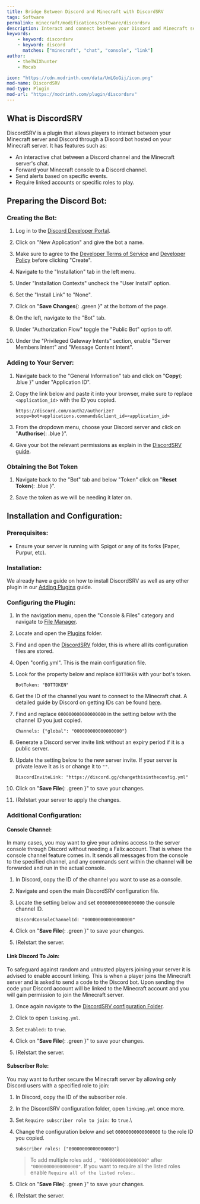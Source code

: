 ```yaml
---
title: Bridge Between Discord and Minecraft with DiscordSRV
tags: Software
permalink: minecraft/modifications/software/discordsrv
description: Interact and connect between your Discord and Minecraft servers.
keywords:
    - keyword: discordsrv
    - keyword: discord
      matches: ["minecraft", "chat", "console", "link"]
author:
    - theTWIXhunter
    - Mocab

icon: "https://cdn.modrinth.com/data/UmLGoGij/icon.png"
mod-name: DiscordSRV
mod-type: Plugin
mod-url: "https://modrinth.com/plugin/discordsrv"
---
```


## What is DiscordSRV

DiscordSRV is a plugin that allows players to interact between your Minecraft server and Discord through a Discord bot hosted on your Minecraft server. It has features such as:

-   An interactive chat between a Discord channel and the Minecraft server's chat.
-   Forward your Minecraft console to a Discord channel.
-   Send alerts based on specific events.
-   Require linked accounts or specific roles to play.

## Preparing the Discord Bot:

### Creating the Bot:

1. Log in to the [Discord Developer Portal](https://discord.com/developers/applications/).

2. Click on "New Application" and give the bot a name.

3. Make sure to agree to the [Developer Terms of Service](https://support-dev.discord.com/hc/en-us/articles/8562894815383-Discord-Developer-Terms-of-Service) and [Developer Policy](https://support-dev.discord.com/hc/en-us/articles/8563934450327-Discord-Developer-Policy) before clicking "Create".

4. Navigate to the "Installation" tab in the left menu.

5. Under "Installation Contexts" uncheck the "User Install" option.

6. Set the "Install Link" to "None".

7. Click on "**Save Changes**{: .green }" at the bottom of the page.

8. On the left, navigate to the "Bot" tab.

9. Under "Authorization Flow" toggle the "Public Bot" option to off.

10. Under the "Privileged Gateway Intents" section, enable "Server Members Intent" and "Message Content Intent".

### Adding to Your Server:

1.  Navigate back to the "General Information" tab and click on "**Copy**{: .blue }" under "Application ID".

2.  Copy the link below and paste it into your browser, make sure to replace `<application_id>` with the ID you copied.

    ```
    https://discord.com/oauth2/authorize?scope=bot+applications.commands&client_id=<application_id>
    ```

3.  From the dropdown menu, choose your Discord server and click on "**Authorise**{: .blue }".

4.  Give your bot the relevant permissions as explain in the [DiscordSRV guide](https://docs.discordsrv.com/installation/initial-setup/#advanced-information).

### Obtaining the Bot Token

1.  Navigate back to the "Bot" tab and below "Token" click on "**Reset Token**{: .blue }".

2.  Save the token as we will be needing it later on.

## Installation and Configuration:

### Prerequisites:

-   Ensure your server is running with Spigot or any of its forks (Paper, Purpur, etc).

### Installation:

We already have a guide on how to install DiscordSRV as well as any other plugin in our [Adding Plugins](/minecraft/modifications/general/adding-plugins) guide.

### Configuring the Plugin:

1. In the navigation menu, open the "Console & Files" category and navigate to [File Manager](https://client.falixnodes.net/server/filemanager).

2. Locate and open the [Plugins](https://client.falixnodes.net/server/filemanager?dir=/plugins/) folder.

3. Find and open the [DiscordSRV](https://client.falixnodes.net/server/filemanager?dir=/plugins/DiscordSRV/) folder, this is where all its configuration files are stored.

4. Open "config.yml". This is the main configuration file.

5. Look for the property below and replace `BOTTOKEN` with your bot's token.

    ```
    BotToken: "BOTTOKEN"
    ```

6. Get the ID of the channel you want to connect to the Minecraft chat. A detailed guide by Discord on getting IDs can be found [here](https://support.discord.com/hc/en-us/articles/206346498-Where-can-I-find-my-User-Server-Message-ID).

7. Find and replace `000000000000000000` in the setting below with the channel ID you just copied.

    ```
    Channels: {"global": "000000000000000000"}
    ```

8. Generate a Discord server invite link without an expiry period if it is a public server.

9. Update the setting below to the new server invite. If your server is private leave it as is or change it to `""`.

    ```
    DiscordInviteLink: "https://discord.gg/changethisintheconfig.yml"
    ```

10. Click on "**Save File**{: .green }" to save your changes.

11. (Re)start your server to apply the changes.

### Additional Configuration:

#### Console Channel:

In many cases, you may want to give your admins access to the server console through Discord without needing a Falix account. That is where the console channel feature comes in. It sends all messages from the console to the specified channel, and any commands sent within the channel will be forwarded and run in the actual console.

1. In Discord, copy the ID of the channel you want to use as a console.

2. Navigate and open the main DiscordSRV configuration file.

3. Locate the setting below and set `000000000000000000` the console channel ID.

    ```
    DiscordConsoleChannelId: "000000000000000000"
    ```

4. Click on "**Save File**{: .green }" to save your changes.

5. (Re)start the server.

#### Link Discord To Join:

To safeguard against random and untrusted players joining your server it is advised to enable account linking. This is when a player joins the Minecraft server and is asked to send a code to the Discord bot. Upon sending the code your Discord account will be linked to the Minecraft account and you will gain permission to join the Minecraft server.

1. Once again navigate to the [DiscordSRV configuration Folder](https://client.falixnodes.net/server/filemanager?dir=/plugins/DiscordSRV/).

2. Click to open `linking.yml`.

3. Set `Enabled:` to `true`.

4. Click on "**Save File**{: .green }" to save your changes.

5. (Re)start the server.

#### Subscriber Role:

You may want to further secure the Minecraft server by allowing only Discord users with a specified role to join:

1. In Discord, copy the ID of the subscriber role.

2. In the DiscordSRV configuration folder, open `linking.yml` once more.

3. Set `Require subscriber role to join:` to `true`.\

4. Change the configuration below and set `00000000000000000` to the role ID you copied.

    ```
    Subscriber roles: ["00000000000000000"]
    ```

    > To add multiple roles add `, "00000000000000000"` after `"00000000000000000"`.
    > If you want to require all the listed roles enable `Require all of the listed roles:`.

5. Click on "**Save File**{: .green }" to save your changes.

6. (Re)start the server.
